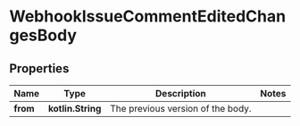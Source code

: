 
# WebhookIssueCommentEditedChangesBody

## Properties
Name | Type | Description | Notes
------------ | ------------- | ------------- | -------------
**from** | **kotlin.String** | The previous version of the body. | 



